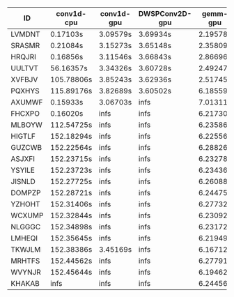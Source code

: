 |ID|conv1d-cpu|conv1d-gpu|DWSPConv2D-gpu|gemm-gpu|avg|
|-|-|-|-|-|-|
|LVMDNT|0.17103s|3.09579s|3.69934s|2.19578s|2.29049s|
|SRASMR|0.21084s|3.15273s|3.65148s|2.35809s|2.34328s|
|HRQJRI|0.16856s|3.11546s|3.66843s|2.86696s|2.45485s|
|UULTVT|56.16357s|3.34326s|3.60728s|2.49247s|16.40165s|
|XVFBJV|105.78806s|3.85243s|3.62936s|2.51745s|28.94682s|
|PQXHYS|115.89176s|3.82689s|3.60502s|6.18559s|32.37732s|
|AXUMWF|0.15933s|3.06703s|infs|7.01311s|infs|
|FHCXPO|0.16020s|infs|infs|6.21730s|infs|
|MLBOYW|112.54725s|infs|infs|6.23586s|infs|
|HIGTLF|152.18294s|infs|infs|6.22556s|infs|
|GUZCWB|152.22564s|infs|infs|6.28826s|infs|
|ASJXFI|152.23715s|infs|infs|6.23278s|infs|
|YSYILE|152.23723s|infs|infs|6.23436s|infs|
|JISNLD|152.27725s|infs|infs|6.26088s|infs|
|DOMPZP|152.28721s|infs|infs|6.24475s|infs|
|YZHOHT|152.31406s|infs|infs|6.27732s|infs|
|WCXUMP|152.32844s|infs|infs|6.23092s|infs|
|NLGGGC|152.34898s|infs|infs|6.23172s|infs|
|LMHEQI|152.35645s|infs|infs|6.21949s|infs|
|TKWJLM|152.38386s|3.45169s|infs|6.16712s|infs|
|MRHTFS|152.44562s|infs|infs|6.27791s|infs|
|WVYNJR|152.45644s|infs|infs|6.19462s|infs|
|KHAKAB|infs|infs|infs|6.24456s|infs|
